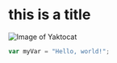 # this is a title
![Image of Yaktocat](https://octodex.github.com/images/yaktocat.png)

``` javascript
var myVar = "Hello, world!";
```
